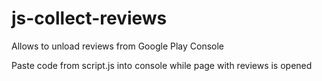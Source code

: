 # js-collect-reviews

Allows to unload reviews from Google Play Console

Paste code from script.js into console while page with reviews is opened
